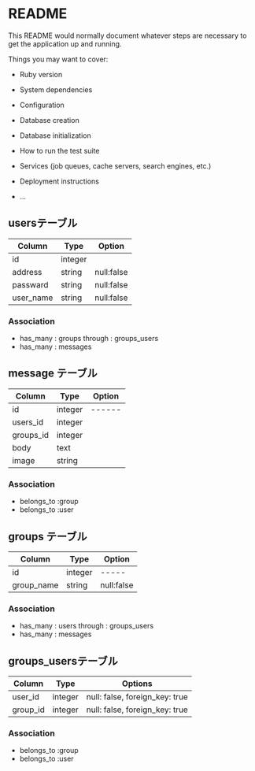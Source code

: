 # README

This README would normally document whatever steps are necessary to get the
application up and running.

Things you may want to cover:

* Ruby version

* System dependencies

* Configuration

* Database creation

* Database initialization

* How to run the test suite

* Services (job queues, cache servers, search engines, etc.)

* Deployment instructions

* ...

## usersテーブル

|Column|Type|Option|
|------|----|------|
|id|integer|
|address|string|null:false|
|passward|string|null:false|
|user_name|string|null:false|

### Association
- has_many : groups through : groups_users
- has_many : messages



## message テーブル

|Column|Type|Option|
|------|----|------|
|id|integer|------|
|users_id|integer|
|groups_id|integer|
|body|text| 
|image|string|

### Association
- belongs_to :group
- belongs_to :user



## groups テーブル

|Column|Type|Option|
|------|----|------|
|id|integer|-----|
|group_name|string|null:false|

### Association
- has_many : users through : groups_users
- has_many : messages



## groups_usersテーブル

|Column|Type|Options|
|------|----|-------|
|user_id|integer|null: false, foreign_key: true|
|group_id|integer|null: false, foreign_key: true|

### Association
- belongs_to :group
- belongs_to :user
